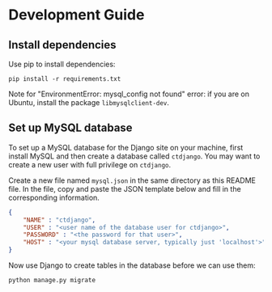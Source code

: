 # Development Guide

## Install dependencies

Use pip to install dependencies:

```
pip install -r requirements.txt
```

Note for "EnvironmentError: mysql\_config not found" error: 
if you are on Ubuntu,
install the package `libmysqlclient-dev`.

## Set up MySQL database

To set up a MySQL database for the Django site on your machine,
first install MySQL and then create a database called `ctdjango`.
You may want to create a new user with full privilege on `ctdjango`.

Create a new file named `mysql.json` in the same directory as this README 
file.
In the file, copy and paste the JSON template below and fill in the
corresponding information.

```json
{
	"NAME" : "ctdjango",
	"USER" : "<user name of the database user for ctdjango>",
	"PASSWORD" : "<the password for that user>",
	"HOST" : "<your mysql database server, typically just 'localhost'>"
} 
```

Now use Django to create tables in the database before we can use them:

```
python manage.py migrate
```
